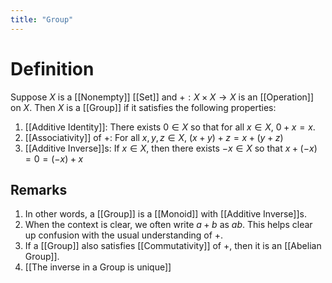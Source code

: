 ```yaml
---
title: "Group"
---
```


# Definition
Suppose $X$ is a [[Nonempty]] [[Set]] and $+: X \times X \to X$ is an [[Operation]] on $X$. Then $X$ is a [[Group]] if it satisfies the following properties:
1. [[Additive Identity]]: There exists $0 \in X$ so that for all $x \in X$, $0 + x = x$.
2. [[Associativity]] of $+$: For all $x,y,z \in X$, $(x + y) + z = x + (y + z)$
3. [[Additive Inverse]]s: If $x \in X$, then there exists $-x \in X$ so that $x + (-x) = 0 = (-x) + x$

## Remarks
1. In other words, a [[Group]] is a [[Monoid]] with [[Additive Inverse]]s.
2. When the context is clear, we often write $a + b$ as $ab$. This helps clear up confusion with the usual understanding of $+$.
3. If a [[Group]] also satisfies [[Commutativity]] of $+$, then it is an [[Abelian Group]]. 
4. [[The inverse in a Group is unique]]